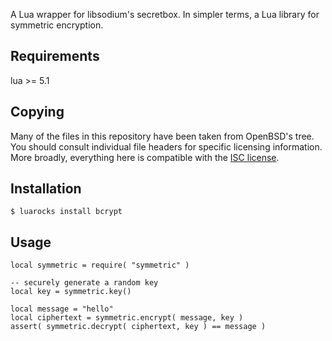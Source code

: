 A Lua wrapper for libsodium's secretbox. In simpler terms, a Lua library
for symmetric encryption.


Requirements
------------

lua >= 5.1


Copying
-------

Many of the files in this repository have been taken from OpenBSD's
tree. You should consult individual file headers for specific licensing
information. More broadly, everything here is compatible with the [ISC
license][ISC].

[ISC]: http://en.wikipedia.org/wiki/ISC_license


Installation
------------

	$ luarocks install bcrypt


Usage
-----

	local symmetric = require( "symmetric" )
	
	-- securely generate a random key
	local key = symmetric.key()

	local message = "hello"
	local ciphertext = symmetric.encrypt( message, key )
	assert( symmetric.decrypt( ciphertext, key ) == message )
